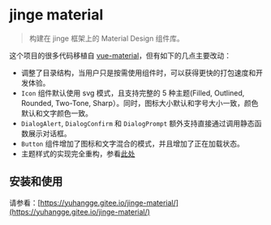 # jinge material

> 构建在 jinge 框架上的 Material Design 组件库。

这个项目的很多代码移植自 [vue-material](https://material.io)，但有如下的几点主要改动：

* 调整了目录结构，当用户只是按需使用组件时，可以获得更快的打包速度和开发体验。
* `Icon` 组件默认使用 svg 模式，且支持完整的 5 种主题(Filled, Outlined, Rounded, Two-Tone, Sharp）。同时，图标大小默认和字号大小一致，颜色默认和文字颜色一致。
* `DialogAlert`, `DialogConfirm` 和 `DialogPrompt` 额外支持直接通过调用静态函数展示对话框。 
* `Button` 组件增加了图标和文字混合的模式，并且增加了正在加载状态。
* 主题样式的实现完全重构，参看[此处](https://yuhangge.gitee.io/jinge-material/zh_cn/theme)

## 安装和使用

请参看：[https://yuhangge.gitee.io/jinge-material/](https://yuhangge.gitee.io/jinge-material/)
